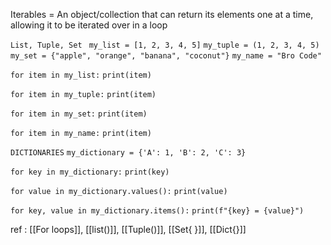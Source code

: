 Iterables = An object/collection that can return its elements one at a time, allowing it to be 
iterated over in a loop

`List, Tuple, Set ` 
`my_list = [1, 2, 3, 4, 5]` 
`my_tuple = (1, 2, 3, 4, 5)` 
`my_set = {"apple", "orange", "banana", "coconut"}` 
`my_name = "Bro Code"` 


`for item in my_list:`
	`print(item)` 
	
`for item in my_tuple:`
	`print(item)` 

`for item in my_set:`
	`print(item)` 

`for item in my_name:`
	`print(item)`
	
`DICTIONARIES` 
`my_dictionary = {'A': 1, 'B': 2, 'C': 3}` 

`for key in my_dictionary:` 
	`print(key)` 

`for value in my_dictionary.values():` 
	`print(value)` 

`for key, value in my_dictionary.items():`
	`print(f"{key} = {value}")`


ref : [[For loops]], [[list()]], [[Tuple()]], [[Set{ }]], [[Dict{}]]